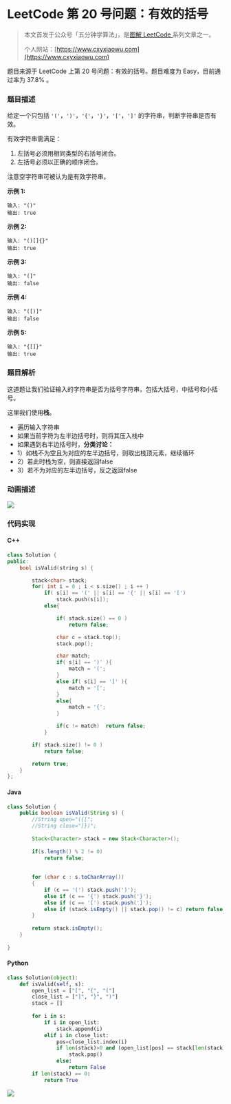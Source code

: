 # LeetCode 第 20 号问题：有效的括号

> 本文首发于公众号「五分钟学算法」，是[图解 LeetCode ](<https://github.com/MisterBooo/LeetCodeAnimation>)系列文章之一。
>
> 个人网站：[https://www.cxyxiaowu.com](https://www.cxyxiaowu.com)

题目来源于 LeetCode 上第 20 号问题：有效的括号。题目难度为 Easy，目前通过率为 37.8% 。

### 题目描述

给定一个只包括 `'('`，`')'`，`'{'`，`'}'`，`'['`，`']'` 的字符串，判断字符串是否有效。

有效字符串需满足：

1. 左括号必须用相同类型的右括号闭合。
2. 左括号必须以正确的顺序闭合。

注意空字符串可被认为是有效字符串。

**示例 1:**

```
输入: "()"
输出: true
```

**示例 2:**

```
输入: "()[]{}"
输出: true
```

**示例 3:**

```
输入: "(]"
输出: false
```

**示例 4:**

```
输入: "([)]"
输出: false
```

**示例 5:**

```
输入: "{[]}"
输出: true
```

### 题目解析

这道题让我们验证输入的字符串是否为括号字符串，包括大括号，中括号和小括号。

这里我们使用**栈**。

- 遍历输入字符串
- 如果当前字符为左半边括号时，则将其压入栈中
- 如果遇到右半边括号时，**分类讨论：**
- 1）如栈不为空且为对应的左半边括号，则取出栈顶元素，继续循环  
- 2）若此时栈为空，则直接返回false
- 3）若不为对应的左半边括号，反之返回false

### 动画描述

![](https://blog-1257126549.cos.ap-guangzhou.myqcloud.com/blog/xu55u.gif)

### 代码实现

#### C++
```c++
class Solution {
public:
    bool isValid(string s) {

        stack<char> stack;
        for( int i = 0 ; i < s.size() ; i ++ )
            if( s[i] == '(' || s[i] == '{' || s[i] == '[')
                stack.push(s[i]);
            else{

                if( stack.size() == 0 )
                    return false;

                char c = stack.top();
                stack.pop();

                char match;
                if( s[i] == ')' ){
                    match = '(';
                }
                else if( s[i] == ']' ){
                    match = '[';
                }
                else{
                    match = '{';
                }

                if(c != match)  return false;
            }

        if( stack.size() != 0 )
            return false;

        return true;
    }
};
```
#### Java
```java
class Solution {
    public boolean isValid(String s) {
        //String open="({[";
        //String close="]})";
        
        Stack<Character> stack = new Stack<Character>();
        
        if(s.length() % 2 != 0)
            return false;
        
        
        for (char c : s.toCharArray())
        {
            if (c == '(') stack.push(')');
            else if (c == '{') stack.push('}');
            else if (c == '[') stack.push(']');
            else if (stack.isEmpty() || stack.pop() != c) return false;
        }
        
        return stack.isEmpty();
    }
        
}
```
#### Python
```python
class Solution(object):
    def isValid(self, s):
        open_list = ["[", "{", "("]
        close_list = ["]", "}", ")"]
        stack = []
        
        for i in s:
            if i in open_list:
                stack.append(i)
            elif i in close_list:
                pos=close_list.index(i)
                if len(stack)>0 and (open_list[pos] == stack[len(stack)-1]):
                    stack.pop()
                else:
                    return False
        if len(stack) == 0:
            return True
```


![](https://blog-1257126549.cos.ap-guangzhou.myqcloud.com/blog/gkcza.png)

